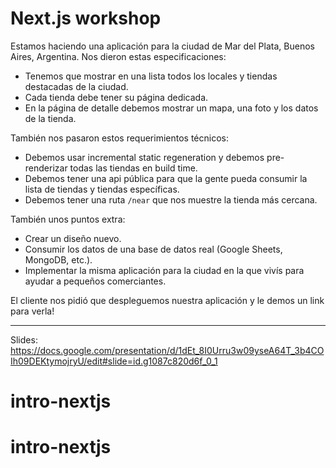# Next.js workshop
Estamos haciendo una aplicación para la ciudad de Mar del Plata, Buenos Aires, Argentina. Nos dieron estas especificaciones:

* Tenemos que mostrar en una lista todos los locales y tiendas destacadas de la ciudad.
* Cada tienda debe tener su página dedicada.
* En la página de detalle debemos mostrar un mapa, una foto y los datos de la tienda.

También nos pasaron estos requerimientos técnicos:
* Debemos usar incremental static regeneration y debemos pre-renderizar todas las tiendas en build time.
* Debemos tener una api pública para que la gente pueda consumir la lista de tiendas y tiendas específicas.
* Debemos tener una ruta `/near` que nos muestre la tienda más cercana.

También unos puntos extra:
* Crear un diseño nuevo.
* Consumir los datos de una base de datos real (Google Sheets, MongoDB, etc.).
* Implementar la misma aplicación para la ciudad en la que vivís para ayudar a pequeños comerciantes.

El cliente nos pidió que despleguemos nuestra aplicación y le demos un link para verla!

---
Slides: https://docs.google.com/presentation/d/1dEt_8I0Urru3w09yseA64T_3b4COIh09DEKtymojryU/edit#slide=id.g1087c820d6f_0_1
# intro-nextjs
# intro-nextjs
